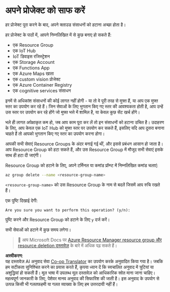 <!--
CO_OP_TRANSLATOR_METADATA:
{
  "original_hash": "5a94fbab1ba737e9bd6cc6c64f114fa0",
  "translation_date": "2025-08-25T16:17:11+00:00",
  "source_file": "clean-up.md",
  "language_code": "hi"
}
-->
# अपने प्रोजेक्ट को साफ करें

हर प्रोजेक्ट पूरा करने के बाद, अपने क्लाउड संसाधनों को हटाना अच्छा होता है।

हर प्रोजेक्ट के पाठों में, आपने निम्नलिखित में से कुछ बनाए हो सकते हैं:

* एक Resource Group
* एक IoT Hub
* IoT डिवाइस रजिस्ट्रेशन
* एक Storage Account
* एक Functions App
* एक Azure Maps खाता
* एक custom vision प्रोजेक्ट
* एक Azure Container Registry
* एक cognitive services संसाधन

इनमें से अधिकांश संसाधनों की कोई लागत नहीं होगी - या तो वे पूरी तरह से मुफ्त हैं, या आप एक मुफ्त स्तर का उपयोग कर रहे हैं। जिन सेवाओं के लिए भुगतान किए गए स्तर की आवश्यकता होती है, आप उन्हें उस स्तर पर उपयोग कर रहे होंगे जो मुफ्त भत्ते में शामिल है, या केवल कुछ सेंट खर्च होंगे।

भले ही लागत अपेक्षाकृत कम हो, जब आप काम पूरा कर लें तो इन संसाधनों को हटाना उचित है। उदाहरण के लिए, आप केवल एक IoT Hub को मुफ्त स्तर पर उपयोग कर सकते हैं, इसलिए यदि आप दूसरा बनाना चाहते हैं तो आपको भुगतान किए गए स्तर का उपयोग करना होगा।

आपकी सभी सेवाएं Resource Groups के अंदर बनाई गई थीं, और इससे प्रबंधन आसान हो जाता है। आप Resource Group को हटा सकते हैं, और उस Resource Group में मौजूद सभी सेवाएं इसके साथ ही हटा दी जाएंगी।

Resource Group को हटाने के लिए, अपने टर्मिनल या कमांड प्रॉम्प्ट में निम्नलिखित कमांड चलाएं:

```sh
az group delete --name <resource-group-name>
```

`<resource-group-name>` को उस Resource Group के नाम से बदलें जिसमें आप रुचि रखते हैं।

एक पुष्टि दिखाई देगी:

```output
Are you sure you want to perform this operation? (y/n): 
```

पुष्टि करने और Resource Group को हटाने के लिए `y` दर्ज करें।

सभी सेवाओं को हटाने में कुछ समय लगेगा।

> 💁 आप Microsoft Docs पर [Azure Resource Manager resource group और resource deletion दस्तावेज़](https://docs.microsoft.com/azure/azure-resource-manager/management/delete-resource-group?WT.mc_id=academic-17441-jabenn&tabs=azure-cli) के बारे में अधिक पढ़ सकते हैं।

**अस्वीकरण**:  
यह दस्तावेज़ AI अनुवाद सेवा [Co-op Translator](https://github.com/Azure/co-op-translator) का उपयोग करके अनुवादित किया गया है। जबकि हम सटीकता सुनिश्चित करने का प्रयास करते हैं, कृपया ध्यान दें कि स्वचालित अनुवाद में त्रुटियां या अशुद्धियां हो सकती हैं। मूल भाषा में उपलब्ध मूल दस्तावेज़ को आधिकारिक स्रोत माना जाना चाहिए। महत्वपूर्ण जानकारी के लिए, पेशेवर मानव अनुवाद की सिफारिश की जाती है। इस अनुवाद के उपयोग से उत्पन्न किसी भी गलतफहमी या गलत व्याख्या के लिए हम उत्तरदायी नहीं हैं।